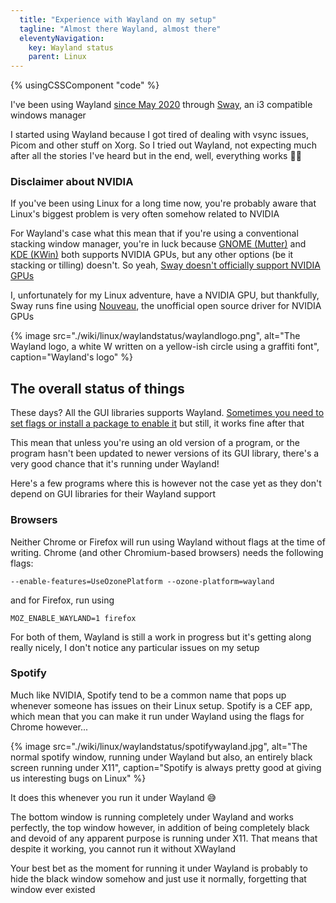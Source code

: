 ```yaml
---
  title: "Experience with Wayland on my setup"
  tagline: "Almost there Wayland, almost there"
  eleventyNavigation:
    key: Wayland status
    parent: Linux
---
```


{% usingCSSComponent "code" %}

I've been using Wayland [since May 2020](https://github.com/Princesseuh/dotfiles/commit/42d18db2db41e4de08396d367d90612d2ec98f30) through [Sway](https://swaywm.org/), an i3 compatible windows manager

I started using Wayland because I got tired of dealing with vsync issues, Picom and other stuff on Xorg. So I tried out Wayland, not expecting much after all the stories I've heard but in the end, well, everything works 🤷‍♀️

### Disclaimer about NVIDIA

If you've been using Linux for a long time now, you're probably aware that Linux's biggest problem is very often somehow related to NVIDIA

For Wayland's case what this mean that if you're using a conventional stacking window manager, you're in luck because [GNOME (Mutter)](https://en.wikipedia.org/wiki/Mutter_(software)) and [KDE (KWin)](https://en.wikipedia.org/wiki/KWin) both supports NVIDIA GPUs, but any other options (be it stacking or tilling) doesn't. So yeah, [Sway doesn't officially support NVIDIA GPUs](https://github.com/swaywm/sway/wiki#nvidia-users)

I, unfortunately for my Linux adventure, have a NVIDIA GPU, but thankfully, Sway runs fine using [Nouveau](https://nouveau.freedesktop.org/), the unofficial open source driver for NVIDIA GPUs

{% image src="./wiki/linux/waylandstatus/waylandlogo.png", alt="The Wayland logo, a white W written on a yellow-ish circle using a graffiti font", caption="Wayland's logo" %}

## The overall status of things

These days? All the GUI libraries supports Wayland. [Sometimes you need to set flags or install a package to enable it](https://wiki.archlinux.org/title/Wayland#GUI_libraries) but still, it works fine after that

This mean that unless you're using an old version of a program, or the program hasn't been updated to newer versions of its GUI library, there's a very good chance that it's running under Wayland!

Here's a few programs where this is however not the case yet as they don't depend on GUI libraries for their Wayland support

### Browsers

Neither Chrome or Firefox will run using Wayland without flags at the time of writing. Chrome (and other Chromium-based browsers) needs the following flags:

`--enable-features=UseOzonePlatform --ozone-platform=wayland`

and for Firefox, run using

`MOZ_ENABLE_WAYLAND=1 firefox`

For both of them, Wayland is still a work in progress but it's getting along really nicely, I don't notice any particular issues on my setup

### Spotify

Much like NVIDIA, Spotify tend to be a common name that pops up whenever someone has issues on their Linux setup. Spotify is a CEF app, which mean that you can make it run under Wayland using the flags for Chrome however...

{% image src="./wiki/linux/waylandstatus/spotifywayland.jpg", alt="The normal spotify window, running under Wayland but also, an entirely black screen running under X11", caption="Spotify is always pretty good at giving us interesting bugs on Linux" %}

It does this whenever you run it under Wayland 😅

The bottom window is running completely under Wayland and works perfectly, the top window however, in addition of being completely black and devoid of any apparent purpose is running under X11. That means that despite it working, you cannot run it without XWayland

Your best bet as the moment for running it under Wayland is probably to hide the black window somehow and just use it normally, forgetting that window ever existed
